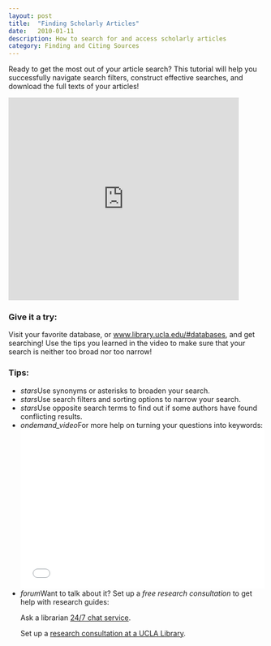 ```yaml
---
layout: post
title:  "Finding Scholarly Articles"
date:   2010-01-11
description: How to search for and access scholarly articles
category: Finding and Citing Sources
---
```


<p class="intro">Ready to get the most out of your article search? This tutorial will help you successfully navigate search filters, construct effective searches, and download the full texts of your articles!</p>

<iframe width="90%" height="400" src="https://www.youtube.com/embed/sH9h4xkY4ys" frameborder="0" allowfullscreen></iframe>


### Give it a try:

<p class="flow-text">Visit your favorite database, or <a href="http://www.library.ucla.edu/#databases" target="_blank">www.library.ucla.edu/#databases</a>, and get searching! Use the tips you learned in the video to make sure that your search is neither too broad nor too narrow!</p>

### Tips:

<ul class="collapsible" data-collapsible="expandable">
    <li>
      <div class="collapsible-header"><i class="material-icons">stars</i>Use synonyms or asterisks to broaden your search.</div>
    </li>
    <li>
      <div class="collapsible-header"><i class="material-icons">stars</i>Use search filters and sorting options to narrow your search. </div>
    </li>
    <li>
      <div class="collapsible-header"><i class="material-icons">stars</i>Use opposite search terms to find out if some authors have found conflicting results.</div>
    </li>
    <li>
      <div class="collapsible-header hoverable"><i class="material-icons">ondemand_video</i>For more help on turning your questions into keywords:</div>
      <div class="collapsible-body"><iframe width="100%" height="315" src="{{ '/embeds/turn-questions-into-keywords/' | prepend: site.baseurl }}" frameborder="0" allowfullscreen></iframe></div>
    </li>
    <li>
      <div class="collapsible-header hoverable"><i class="material-icons">forum</i>Want to talk about it? Set up a <em>free research consultation</em> to get help with research guides:</div>
      <div class="collapsible-body">
        <p>Ask a librarian <a href="http://library.ucla.edu/questions" target="_blank">24/7 chat service</a>.</p>
          <p>Set up a <a href="http://library.ucla.edu/questions" target="_blank">research consultation at a UCLA Library</a>.</p>
      </div>
    </li>
  </ul>
